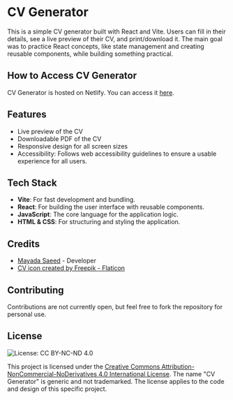 # CV Generator
This is a simple CV generator built with React and Vite. Users can fill in their details, see a live preview of their CV, and print/download it. The main goal was to practice React concepts, like state management and creating reusable components, while building something practical.

## How to Access CV Generator
CV Generator is hosted on Netlify. You can access it [here](https://my-react-cv-generator.netlify.app/).

## Features
- Live preview of the CV
- Downloadable PDF of the CV
- Responsive design for all screen sizes
- Accessibility: Follows web accessibility guidelines to ensure a usable experience for all users.

## Tech Stack
- **Vite**: For fast development and bundling.
- **React**: For building the user interface with reusable components.
- **JavaScript**: The core language for the application logic.
- **HTML & CSS**: For structuring and styling the application.

## Credits
- [Mayada Saeed](https://github.com/Maddily) - Developer
- <a href="https://www.flaticon.com/free-icons/cv" title="CV icons">CV icon created by Freepik - Flaticon</a>

## Contributing
Contributions are not currently open, but feel free to fork the repository for personal use.

## License
![License: CC BY-NC-ND 4.0](https://img.shields.io/badge/License-CC%20BY--NC--ND%204.0-lightgrey.svg)

This project is licensed under the [Creative Commons Attribution-NonCommercial-NoDerivatives 4.0 International License](https://creativecommons.org/licenses/by-nc-nd/4.0/). The name "CV Generator" is generic and not trademarked. The license applies to the code and design of this specific project.
